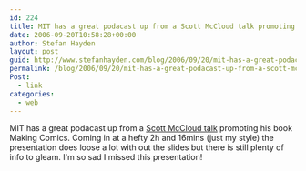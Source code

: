 ```yaml
---
id: 224
title: MIT has a great podacast up from a Scott McCloud talk promoting his book Making Comics
date: 2006-09-20T10:58:28+00:00
author: Stefan Hayden
layout: post
guid: http://www.stefanhayden.com/blog/2006/09/20/mit-has-a-great-podacast-up-from-a-scott-mccloud-talk-promoting-his-book-making-comics/
permalink: /blog/2006/09/20/mit-has-a-great-podacast-up-from-a-scott-mccloud-talk-promoting-his-book-making-comics/
Post:
  - link
categories:
  - web
---
```

<p>MIT has a great podacast up from a <a href="http://cms.mit.edu/news/2006/09/colloquium_making_comics_by_sc_1.php">Scott McCloud talk</a> promoting his book Making Comics. Coming in at a hefty 2h and 16mins (just my style) the presentation does loose a lot with out the slides but there is still plenty of info to gleam. I'm so sad I missed this presentation!
</p>
